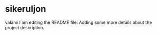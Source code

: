 # sikeruljon
valami
I am editing the README file. Adding some more details about the project description.
